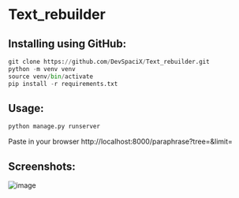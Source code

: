 # Text_rebuilder

## Installing using GitHub:
```python
git clone https://github.com/DevSpaciX/Text_rebuilder.git
python -m venv venv
source venv/bin/activate
pip install -r requirements.txt
```

## Usage:
```python
python manage.py runserver 
```
Paste in your browser http://localhost:8000/paraphrase?tree=<YOUR TREE>&limit=<YOUR LIMIT>

## Screenshots:
![image](https://user-images.githubusercontent.com/102595649/234644241-e798c550-86b6-4cc0-9604-5c7ef5cc441f.png)


